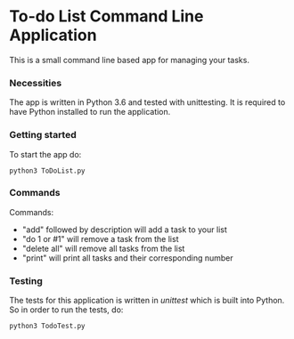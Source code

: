 #  To-do List Command Line Application

This is a small command line based app for managing your tasks.  

### Necessities
The app is written in Python 3.6 and tested with unittesting. It is required to have Python installed to run the application.

### Getting started
To start the app do:

```
python3 ToDoList.py
```
### Commands

Commands: 
 * "add" followed by description will add a task to your list
 * "do 1 or #1" will remove a task from the list
 * "delete all" will remove all tasks from the list
 * "print" will print all tasks and their corresponding number

### Testing
The tests for this application is written in _unittest_ which is built into Python. So in order to  run the tests, do:

```
python3 TodoTest.py
```


